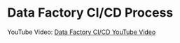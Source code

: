 # Data Factory CI/CD Process

YouTube Video: [Data Factory CI/CD YouTube Video](https://youtu.be/l-bBMelqifw)